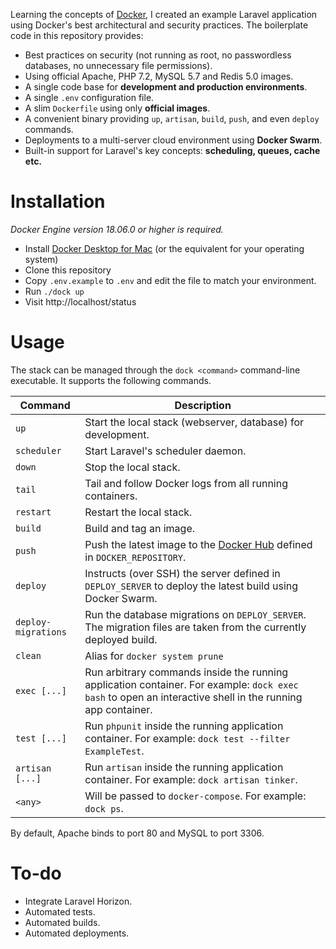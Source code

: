 Learning the concepts of [Docker](https://www.docker.com/), I created an example Laravel application using Docker's best architectural and security practices. The boilerplate code in this repository provides:

- Best practices on security (not running as root, no passwordless databases, no unnecessary file permissions).
- Using official Apache, PHP 7.2, MySQL 5.7 and Redis 5.0 images.
- A single code base for **development and production environments**.
- A single `.env` configuration file.
- A slim `Dockerfile` using only **official images**.
- A convenient binary providing `up`, `artisan`, `build`, `push`, and even `deploy` commands.
- Deployments to a multi-server cloud environment using **Docker Swarm**.
- Built-in support for Laravel's key concepts: **scheduling, queues, cache etc.**

# Installation

*Docker Engine version 18.06.0 or higher is required.*

- Install [Docker Desktop for Mac](https://hub.docker.com/editions/community/docker-ce-desktop-mac) (or the equivalent for your operating system)
- Clone this repository
- Copy `.env.example` to `.env` and edit the file to match your environment.
- Run `./dock up`
- Visit http://localhost/status

# Usage

The stack can be managed through the `dock <command>` command-line executable. It supports the following commands.

| Command | Description |
|---------|-------------|
| `up` | Start the local stack (webserver, database) for development. |
| `scheduler` | Start Laravel's scheduler daemon. |
| `down` | Stop the local stack. |
| `tail` | Tail and follow Docker logs from all running containers. |
| `restart` | Restart the local stack. |
| `build` | Build and tag an image. |
| `push` | Push the latest image to the [Docker Hub](https://hub.docker.com/) defined in `DOCKER_REPOSITORY`. |
| `deploy` | Instructs (over SSH) the server defined in `DEPLOY_SERVER` to deploy the latest build using Docker Swarm. |
| `deploy-migrations` | Run the database migrations on `DEPLOY_SERVER`. The migration files are taken from the currently deployed build. |
| `clean` | Alias for `docker system prune` |
| `exec [...]` | Run arbitrary commands inside the running application container. For example: `dock exec bash` to open an interactive shell in the running app container. |
| `test [...]` | Run `phpunit` inside the running application container. For example: `dock test --filter ExampleTest`. |
| `artisan [...]` | Run `artisan` inside the running application container. For example: `dock artisan tinker`. |
| `<any>` | Will be passed to `docker-compose`. For example: `dock ps`. |

By default, Apache binds to port 80 and MySQL to port 3306.


# To-do

- Integrate Laravel Horizon.
- Automated tests.
- Automated builds.
- Automated deployments.
